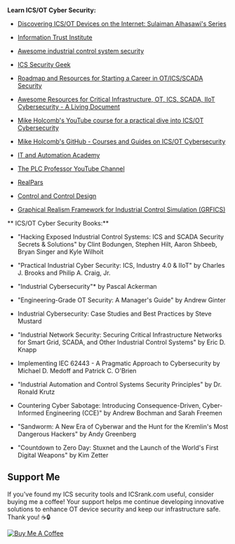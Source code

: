 **Learn ICS/OT Cyber Security:**
- [Discovering ICS/OT Devices on the Internet: Sulaiman Alhasawi's Series](https://zerontek.com/zt/category/ot-hunt/)

- [Information Trust Institute ](https://github.com/ITI/ICS-Security-Tools/tree/master/guides)

-  [Awesome industrial control system security](https://github.com/hslatman/awesome-industrial-control-system-security)

- [ICS Security Geek](https://github.com/Ka0sKl0wN/ICS-Security-Study-Resources)

- [Roadmap and Resources for Starting a Career in OT/ICS/SCADA Security](https://www.linkedin.com/posts/manjunathhiregange_otsecurity-otcybersecurity-icssecurity-activity-7043800232131788800-FA-W/?utm_source=share&utm_medium=member_android)

- [Awesome Resources for Critical Infrastructure, OT, ICS, SCADA, IIoT Cybersecurity - A Living Document](https://www.linkedin.com/pulse/awesome-resources-critical-infrastructure-living-document-gary-kong%3FtrackingId=sxWYC%252BWhS1SWg14wlwBwuw%253D%253D/?trackingId=sxWYC%2BWhS1SWg14wlwBwuw%3D%3D)
- [Mike Holcomb's YouTube course for a practical dive into ICS/OT Cybersecurity](https://www.youtube.com/@utilsec)
- [Mike Holcomb's GitHub - Courses and Guides on ICS/OT Cybersecurity](https://github.com/utilsec)
- [IT and Automation Academy](https://www.youtube.com/@ITandAutomationAcademy)
- [The PLC Professor YouTube Channel](https://www.youtube.com/@plcprofessor)
- [RealPars](https://www.youtube.com/@realpars)
- [Control and Control Design ](https://www.youtube.com/@ControlControlDesign)
- [Graphical Realism Framework for Industrial Control Simulation (GRFICS)  ](https://github.com/Fortiphyd/GRFICSv2)

** ICS/OT Cyber Security Books:**
- "Hacking Exposed Industrial Control Systems: ICS and SCADA Security Secrets & Solutions" by Clint Bodungen, Stephen Hilt, Aaron Shbeeb, Bryan Singer and Kyle Wilhoit

- "Practical Industrial Cyber Security: ICS, Industry 4.0 & IIoT" by Charles J. Brooks and Philip A. Craig, Jr.

- "Industrial Cybersecurity"* by Pascal Ackerman

- "Engineering-Grade OT Security: A Manager's Guide" by Andrew Ginter

- Industrial Cybersecurity: Case Studies and Best Practices by Steve Mustard

- "Industrial Network Security: Securing Critical Infrastructure Networks for Smart Grid, SCADA, and Other Industrial Control Systems" by Eric D. Knapp

- Implementing IEC 62443 - A Pragmatic Approach to Cybersecurity by Michael D. Medoff and Patrick C. O'Brien

- "Industrial Automation and Control Systems Security Principles" by Dr. Ronald Krutz

- Countering Cyber Sabotage: Introducing Consequence-Driven, Cyber-Informed Engineering (CCE)" by Andrew Bochman and Sarah Freemen

- "Sandworm: A New Era of Cyberwar and the Hunt for the Kremlin's Most Dangerous Hackers" by Andy Greenberg

- "Countdown to Zero Day: Stuxnet and the Launch of the World's First Digital Weapons" by Kim Zetter







  


<h2>Support Me</h2>
<p>If you've found my ICS security tools and ICSrank.com useful, consider buying me a coffee! Your support helps me continue developing innovative solutions to enhance OT device security and keep our infrastructure safe. Thank you! ☕🔒</p>
<a href="https://buymeacoffee.com/alhasawi" target="_blank">
    <img src="https://www.buymeacoffee.com/assets/img/custom_images/orange_img.png" alt="Buy Me A Coffee">
</a>
